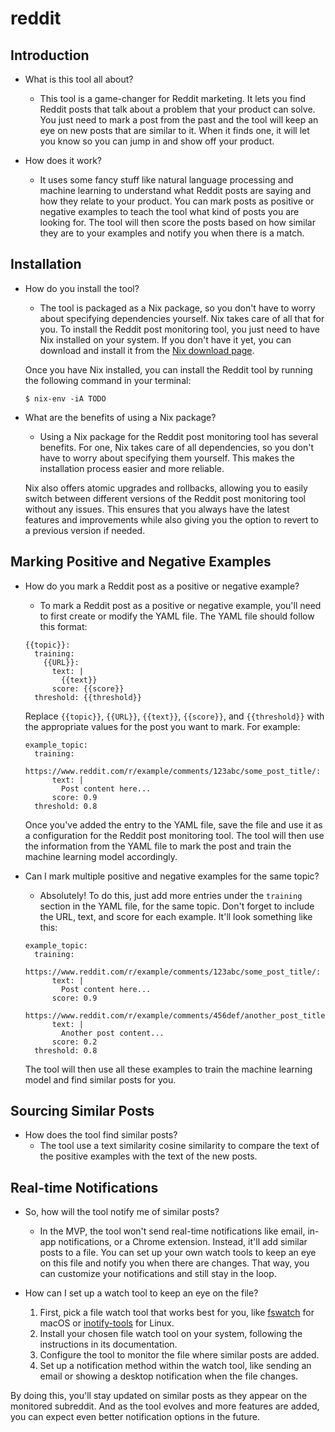 # reddit

## Introduction

- What is this tool all about?
    - This tool is a game-changer for Reddit marketing. It lets you find Reddit posts that talk about a problem that your product can solve. You just need to mark a post from the past and the tool will keep an eye on new posts that are similar to it. When it finds one, it will let you know so you can jump in and show off your product.

- How does it work?
    - It uses some fancy stuff like natural language processing and machine learning to understand what Reddit posts are saying and how they relate to your product. You can mark posts as positive or negative examples to teach the tool what kind of posts you are looking for. The tool will then score the posts based on how similar they are to your examples and notify you when there is a match.

## Installation

- How do you install the tool?
    - The tool is packaged as a Nix package, so you don't have to worry about specifying dependencies yourself. Nix takes care of all that for you. To install the Reddit post monitoring tool, you just need to have Nix installed on your system. If you don't have it yet, you can download and install it from the [Nix download page](https://nixos.org/download.html).

    Once you have Nix installed, you can install the Reddit tool by running the following command in your terminal:
    ```
    $ nix-env -iA TODO
    ```

- What are the benefits of using a Nix package?
    - Using a Nix package for the Reddit post monitoring tool has several benefits. For one, Nix takes care of all dependencies, so you don't have to worry about specifying them yourself. This makes the installation process easier and more reliable.

    Nix also offers atomic upgrades and rollbacks, allowing you to easily switch between different versions of the Reddit post monitoring tool without any issues. This ensures that you always have the latest features and improvements while also giving you the option to revert to a previous version if needed.


## Marking Positive and Negative Examples

- How do you mark a Reddit post as a positive or negative example?
    - To mark a Reddit post as a positive or negative example, you'll need to first create or modify the YAML file. The YAML file should follow this format:

    ```
    {{topic}}:
      training:
        {{URL}}:
          text: |
            {{text}}
          score: {{score}}
      threshold: {{threshold}}
    ```

    Replace `{{topic}}`, `{{URL}}`, `{{text}}`, `{{score}}`, and `{{threshold}}` with the appropriate values for the post you want to mark. For example:

    ```
    example_topic:
      training:
        https://www.reddit.com/r/example/comments/123abc/some_post_title/:
          text: |
            Post content here...
          score: 0.9
      threshold: 0.8
    ```

    Once you've added the entry to the YAML file, save the file and use it as a configuration for the Reddit post monitoring tool. The tool will then use the information from the YAML file to mark the post and train the machine learning model accordingly.

- Can I mark multiple positive and negative examples for the same topic?
    - Absolutely! To do this, just add more entries under the `training` section in the YAML file, for the same topic. Don't forget to include the URL, text, and score for each example. It'll look something like this:

    ```
    example_topic:
      training:
        https://www.reddit.com/r/example/comments/123abc/some_post_title/:
          text: |
            Post content here...
          score: 0.9
        https://www.reddit.com/r/example/comments/456def/another_post_title/:
          text: |
            Another post content...
          score: 0.2
      threshold: 0.8
    ```

    The tool will then use all these examples to train the machine learning model and find similar posts for you.

## Sourcing Similar Posts

- How does the tool find similar posts?
    - The tool use a text similarity cosine similarity to compare the text of the positive examples with the text of the new posts.

## Real-time Notifications

- So, how will the tool notify me of similar posts?
    - In the MVP, the tool won't send real-time notifications like email, in-app notifications, or a Chrome extension. Instead, it'll add similar posts to a file. You can set up your own watch tools to keep an eye on this file and notify you when there are changes. That way, you can customize your notifications and still stay in the loop.

- How can I set up a watch tool to keep an eye on the file?
    1. First, pick a file watch tool that works best for you, like [fswatch](https://emcrisostomo.github.io/fswatch/) for macOS or [inotify-tools](https://github.com/inotify-tools/inotify-tools/wiki) for Linux.
    2. Install your chosen file watch tool on your system, following the instructions in its documentation.
    3. Configure the tool to monitor the file where similar posts are added.
    4. Set up a notification method within the watch tool, like sending an email or showing a desktop notification when the file changes.

By doing this, you'll stay updated on similar posts as they appear on the monitored subreddit. And as the tool evolves and more features are added, you can expect even better notification options in the future.

